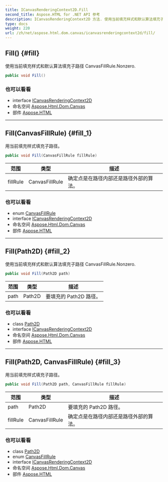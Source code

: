 ```yaml
---
title: ICanvasRenderingContext2D.Fill
second_title: Aspose.HTML for .NET API 参考
description: ICanvasRenderingContext2D 方法. 使用当前填充样式和默认算法填充子路径 CanvasFillRule.Nonzero.
type: docs
weight: 220
url: /zh/net/aspose.html.dom.canvas/icanvasrenderingcontext2d/fill/
---
```

## Fill() {#fill}

使用当前填充样式和默认算法填充子路径 CanvasFillRule.Nonzero.

```csharp
public void Fill()
```

### 也可以看看

* interface [ICanvasRenderingContext2D](../)
* 命名空间 [Aspose.Html.Dom.Canvas](../../icanvasrenderingcontext2d/)
* 部件 [Aspose.HTML](../../../)

---

## Fill(CanvasFillRule) {#fill_1}

用当前填充样式填充子路径。

```csharp
public void Fill(CanvasFillRule fillRule)
```

| 范围 | 类型 | 描述 |
| --- | --- | --- |
| fillRule | CanvasFillRule | 确定点是在路径内部还是路径外部的算法。 |

### 也可以看看

* enum [CanvasFillRule](../../canvasfillrule/)
* interface [ICanvasRenderingContext2D](../)
* 命名空间 [Aspose.Html.Dom.Canvas](../../icanvasrenderingcontext2d/)
* 部件 [Aspose.HTML](../../../)

---

## Fill(Path2D) {#fill_2}

使用当前填充样式和默认算法填充子路径 CanvasFillRule.Nonzero.

```csharp
public void Fill(Path2D path)
```

| 范围 | 类型 | 描述 |
| --- | --- | --- |
| path | Path2D | 要填充的 Path2D 路径。 |

### 也可以看看

* class [Path2D](../../path2d/)
* interface [ICanvasRenderingContext2D](../)
* 命名空间 [Aspose.Html.Dom.Canvas](../../icanvasrenderingcontext2d/)
* 部件 [Aspose.HTML](../../../)

---

## Fill(Path2D, CanvasFillRule) {#fill_3}

用当前填充样式填充子路径。

```csharp
public void Fill(Path2D path, CanvasFillRule fillRule)
```

| 范围 | 类型 | 描述 |
| --- | --- | --- |
| path | Path2D | 要填充的 Path2D 路径。 |
| fillRule | CanvasFillRule | 确定点是在路径内部还是路径外部的算法。 |

### 也可以看看

* class [Path2D](../../path2d/)
* enum [CanvasFillRule](../../canvasfillrule/)
* interface [ICanvasRenderingContext2D](../)
* 命名空间 [Aspose.Html.Dom.Canvas](../../icanvasrenderingcontext2d/)
* 部件 [Aspose.HTML](../../../)



